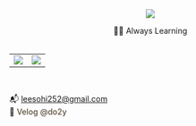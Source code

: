 <div align="center">

<img src="https://capsule-render.vercel.app/api?type=waving&color=E0F7FA&height=150&section=header&text=Hi,%20I'm%20SOHEE%20👋&fontSize=32&fontColor=000000&fontAlignY=40" />

🌱🔎 Always Learning
<br />
<br />

<table>
  <tr>
    <td>
      <img src="https://github-readme-stats.vercel.app/api?username=do2y&show_icons=true&bg_color=ffffff&title_color=003366&text_color=003366&icon_color=003366&hide_border=true&width=300" />
    </td>
    <td>
      <img src="https://github-readme-stats.vercel.app/api/top-langs/?username=do2y&layout=compact&bg_color=ffffff&title_color=000000&text_color=000000&hide_border=true&card_width=260" />
    </td>
  </tr>
</table>
<br />

</div>

📬 <a href="mailto:leesohi252@gmail.com" style="text-decoration: none; color: #5B4B3A; font-weight: 500;">leesohi252@gmail.com</a>  
📝 <a href="https://velog.io/@do2y/posts" target="_blank" style="text-decoration: none; color: #5B4B3A; font-weight: 500;">Velog @do2y</a>

</div>


